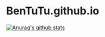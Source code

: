 # BenTuTu.github.io
[![Anurag's github stats](https://github-readme-stats.vercel.app/api?username=BenTuTu)](https://github.com/anuraghazra/github-readme-stats)
